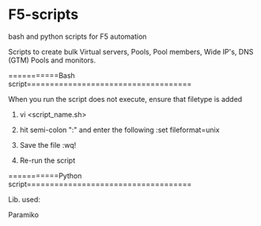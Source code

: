 # F5-scripts
bash and python scripts for F5 automation

Scripts to create bulk Virtual servers, Pools, Pool members, Wide IP's, DNS (GTM) Pools and monitors.

===========Bash script====================================

When you run the script does not execute, ensure that filetype is added


1. vi <script_name.sh>

2. hit semi-colon  ":" and enter the following    :set fileformat=unix

4. Save the file  :wq!

5. Re-run the script
                
===========Python script====================================

Lib. used:

Paramiko
